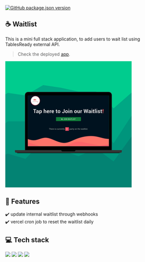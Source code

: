 [![GitHub package.json version](https://img.shields.io/github/package-json/v/osmfaria/waitlist)](https://img.shields.io/github/package-json/v/osmfaria/waitlist)
 
## :coffee: Waitlist

This is a mini full stack application, to add users to wait list using TablesReady external API. 

> Check the deployed [app](https://waitlist-redumbrella.vercel.app/).
<img src="./public/app-design.png" />

## 💭 Features

:heavy_check_mark: update internal waitlist through webhooks\
:heavy_check_mark: vercel cron job to reset the waitlist daily

## 💻 Tech stack

  <img src="https://img.shields.io/badge/next.js-000000?style=for-the-badge&logo=nextdotjs&logoColor=white" /> <img src="https://img.shields.io/badge/Material%20UI-007FFF?style=for-the-badge&logo=mui&logoColor=white" /> <img src="https://img.shields.io/badge/JavaScript-323330?style=for-the-badge&logo=javascript&logoColor=F7DF1E" /> <img src="https://img.shields.io/badge/MongoDB-4EA94B?style=for-the-badge&logo=mongodb&logoColor=white" />
